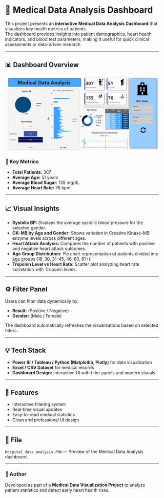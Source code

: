 # 🏥 Medical Data Analysis Dashboard

This project presents an **interactive Medical Data Analysis Dashboard** that visualizes key health metrics of patients.  
The dashboard provides insights into patient demographics, heart health indicators, and blood test parameters, making it useful for quick clinical assessments or data-driven research.

---

## 📊 Dashboard Overview

![Medical Data Analysis Dashboard](Hospital%20data%20analysis.PNG)

### 🔹 Key Metrics
- **Total Patients:** 307  
- **Average Age:** 51 years  
- **Average Blood Sugar:** 155 mg/dL  
- **Average Heart Rate:** 76 bpm  

---

## 📈 Visual Insights

- **Systolic BP:** Displays the average systolic blood pressure for the selected gender.
- **CK–MB by Age and Gender:** Shows variation in Creatine Kinase–MB enzyme levels across different ages.
- **Heart Attack Analysis:** Compares the number of patients with positive and negative heart attack outcomes.
- **Age Group Distribution:** Pie chart representation of patients divided into age groups (18–30, 31–45, 46–60, 61+).
- **Troponin Level vs Heart Rate:** Scatter plot analyzing heart rate correlation with Troponin levels.

---

## ⚙️ Filter Panel
Users can filter data dynamically by:
- **Result:** (Positive / Negative)
- **Gender:** (Male / Female)

The dashboard automatically refreshes the visualizations based on selected filters.

---

## 💡 Tech Stack
- **Power BI / Tableau / Python (Matplotlib, Plotly)** for data visualization  
- **Excel / CSV Dataset** for medical records  
- **Dashboard Design:** Interactive UI with filter panels and modern visuals

---

## 🚀 Features
- Interactive filtering system  
- Real-time visual updates  
- Easy-to-read medical statistics  
- Clean and professional UI design  

---

## 📁 File
`Hospital data analysis.PNG` — Preview of the Medical Data Analysis dashboard.

---

### 📢 Author
Developed as part of a **Medical Data Visualization Project** to analyze patient statistics and detect early heart health risks.
